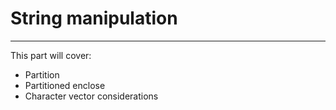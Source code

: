 # String manipulation
---

This part will cover:
- Partition
- Partitioned enclose
- Character vector considerations
